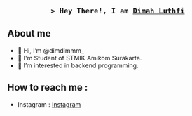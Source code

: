 <h3 align="center">
        <samp>&gt; Hey There!, I am 
                <b><a target="_blank" href="https://github.com/dimdimah">Dimah Luthfi</a></b>
        </samp>
</h3>

## About me

- 👋 Hi, I’m @dimdimmm_
- 👦 I'm Student of STMIK Amikom Surakarta. 
- 👀 I’m interested in backend programming.


## How to reach me :
- Instagram : [Instagram](https://www.instagram.com/dim.dimmm_/)
